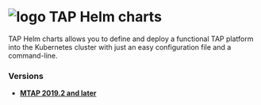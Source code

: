 # ![logo](/Media/branding.png) TAP Helm charts

TAP Helm charts allows you to define and deploy a functional TAP platform into the Kubernetes cluster with just an easy configuration file and a command-line.

### Versions
- [**MTAP 2019.2 and later**](2019.2/README.md)<br>
